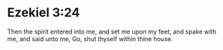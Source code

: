 # Ezekiel 3:24

Then the spirit entered into me, and set me upon my feet, and spake with me, and said unto me, Go, shut thyself within thine house.